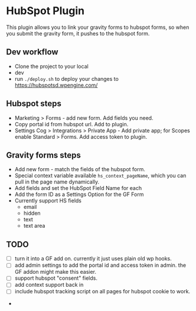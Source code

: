 # HubSpot Plugin

This plugin allows you to link your gravity forms to hubspot forms, so when you submit the gravity form, it pushes to the hubspot form.

## Dev workflow
- Clone the project to your local
- dev
- run `./deploy.sh` to deploy your changes to https://hubspotsd.wpengine.com/

## Hubspot steps
- Marketing > Forms - add new form. Add fields you need.
- Copy portal id from hubspot url. Add to plugin.
- Settings Cog > Integrations > Private App - Add private app; for Scopes enable Standard > Forms. Add access token to plugin.

## Gravity forms steps
- Add new form - match the fields of the hubspot form.
- Special context variable available `hs_context_pageName`, which you can pull in the page name dynamically.
- Add fields and set the HubSpot Field Name for each
- Add the form ID as a Settings Option for the GF Form
- Currently support HS fields
  - email
  - hidden
  - text
  - text area

## TODO
- [ ] turn it into a GF add on. currently it just uses plain old wp hooks.
- [ ] add admin settings to add the portal id and access token in admin. the GF addon might make this easier.
- [ ] support hubspot "consent" fields.
- [ ] add context support back in
- [ ] include hubspot tracking script on all pages for hubspot cookie to work.
-
